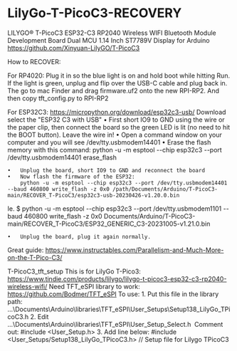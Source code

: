 # LilyGo-T-PicoC3-RECOVERY

LILYGO® T-PicoC3 ESP32-C3 RP2040 Wireless WIFI Bluetooth Module Development Board Dual MCU 1.14 Inch ST7789V Display for Arduino
https://github.com/Xinyuan-LilyGO/T-PicoC3

How to RECOVER:

For RP4020:
Plug it in so the blue light is on and hold boot while hitting Run. If the light is green, unplug and flip over the USB-C cable and plug back in. 
The go to mac Finder and drag firmware.uf2 onto the new RPI-RP2.
And then copy tft_config.py to RPI-RP2

For ESP32C3:
https://micropython.org/download/esp32c3-usb/
Download select the "ESP32 C3 with USB"
	•	First short IO9 to GND using the wire or the paper clip, then connect the board so the green LED is lit (no need to hit the BOOT button). Leave 		the wire in!
	•	Open a command window on your computer and you will see /dev/tty.usbmodem14401
	•	Erase the flash memory with this command:
		python -u -m esptool --chip esp32c3 --port /dev/tty.usbmodem14401 erase_flash

	•	Unplug the board, short IO9 to GND and reconnect the board
	•	Now flash the firmware of the ESP32:
		python -u -m esptool --chip esp32c3 --port /dev/tty.usbmodem14401 --baud 460800 write_flash -z 0x0 /path/Documents/Arduino/T-PicoC3-main/RECOVER_T-PicoC3/esp32c3-usb-20230426-v1.20.0.bin

  Ie. $ python -u -m esptool --chip esp32c3 --port /dev/tty.usbmodem1101 --baud 460800 write_flash -z 0x0 Documents/Arduino/T-PicoC3-main/RECOVER_T-PicoC3/ESP32_GENERIC_C3-20231005-v1.21.0.bin


	•	Unplug the board, plug it again normally.


Great guide:
https://www.instructables.com/Parallelism-and-Much-More-on-the-T-Pico-C3/

T-PicoC3_tft_setup
This is for LilyGo T-Pico3: https://www.tindie.com/products/lilygo/lilygo-t-picoc3-esp32-c3-rp2040-wireless-wifi/
Need TFT_eSPI library to work: https://github.com/Bodmer/TFT_eSPI
To use:
	1.	Put this file in the library path: ...\Documents\Arduino\libraries\TFT_eSPI\User_Setups\Setup138_LilyGo_TPicoC3.h
	2.	Edit ...\Documents\Arduino\libraries\TFT_eSPI\User_Setup_Select.h 
  Comment out:
  #include <User_Setup.h> 
	3.	Add line below:
  #include <User_Setups/Setup138_LilyGo_TPicoC3.h>           // Setup file for Lilygo TPicoC3



